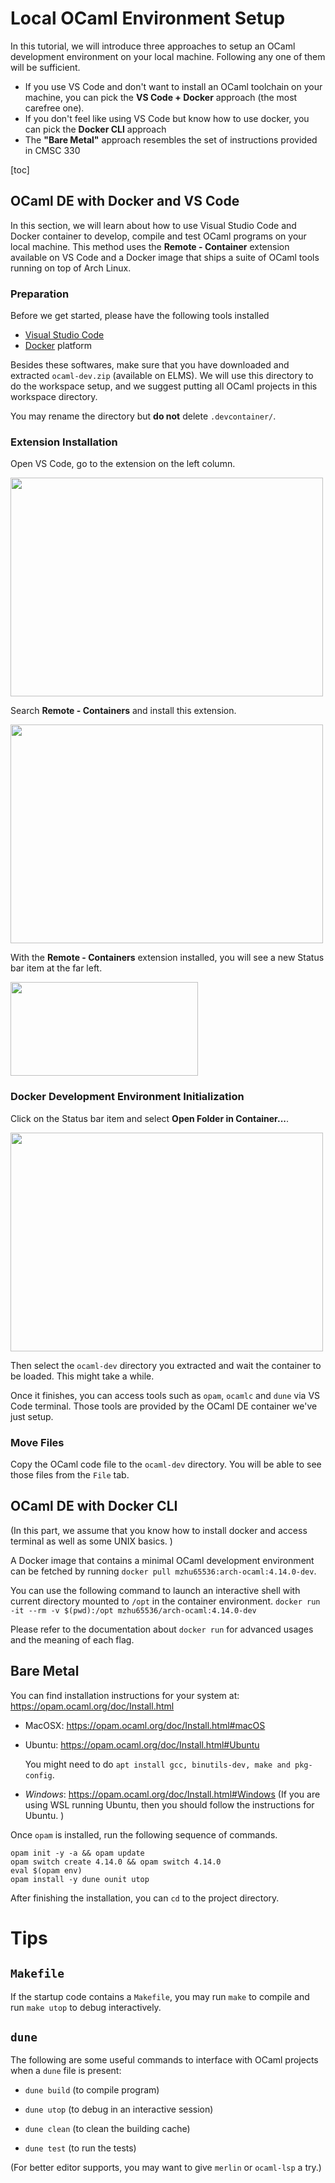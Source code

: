 # Local OCaml Environment Setup

In this tutorial, we will introduce three approaches to setup an OCaml development
environment on your local machine. Following any one of them will be sufficient.

- If you use VS Code and don't want to install an OCaml toolchain on your machine, you can pick the **VS Code + Docker** approach (the most carefree one).
- If you don't feel like using VS Code but know how to use docker, you can pick the **Docker CLI** approach
- The **"Bare Metal"** approach resembles the set of instructions provided in CMSC 330

[toc]

## OCaml DE with Docker and VS Code

In this section, we will learn about how to use Visual Studio Code and
Docker container to develop, compile and test OCaml programs on your local
machine. This method uses the **Remote - Container** extension available on
VS Code and a Docker image that ships a suite of OCaml tools running on top of Arch Linux. 

### Preparation

Before we get started, please have the following tools installed
- [Visual Studio Code](https://code.visualstudio.com/) 
- [Docker](https://www.docker.com/) platform

Besides these softwares, make sure that you have downloaded and extracted `ocaml-dev.zip` (available on ELMS). We will use this directory to do the workspace setup, and we suggest putting all OCaml projects in this workspace directory. 

You may rename the directory but **do not** delete `.devcontainer/`.

### Extension Installation

Open VS Code, go to the extension on the left column.

<img src="graphs/g1.png"  width="500" height="350">

Search **Remote - Containers** and install this extension.

<img src="graphs/g2.png"  width="500" height="350">

With the **Remote - Containers** extension installed, you will see a new Status
bar item at the far left.

<img src="graphs/g3.png"  width="300" height="150">

### Docker Development Environment Initialization

Click on the Status bar item and select **Open Folder in Container...**.

<img src="graphs/g4.png"  width="500" height="350">

Then select the `ocaml-dev` directory you extracted and wait the container to be loaded.
This might take a while. 

Once it finishes, you can access tools such as `opam`, `ocamlc` and `dune` via VS Code terminal. Those tools are provided by the OCaml DE container we've just setup. 

### Move Files

Copy the OCaml code file to the `ocaml-dev` directory. You will be able to see those files from the `File` tab.



## OCaml DE with Docker CLI

(In this part, we assume that you know how to install docker and access terminal as well as some UNIX basics. )

A Docker image that contains a minimal OCaml development environment can be fetched by running 
`docker pull mzhu65536:arch-ocaml:4.14.0-dev`.

You can use the following command to launch an interactive shell with 
current directory mounted to `/opt` in the container environment.
`docker run -it --rm -v $(pwd):/opt mzhu65536/arch-ocaml:4.14.0-dev`

Please refer to the documentation about `docker run` for advanced usages and the meaning of each flag.

## Bare Metal

You can find installation instructions for your system at:
https://opam.ocaml.org/doc/Install.html

* MacOSX: https://opam.ocaml.org/doc/Install.html#macOS

* Ubuntu: https://opam.ocaml.org/doc/Install.html#Ubuntu

  You might need to do `apt install gcc, binutils-dev, make and pkg-config`.

* *Windows*: https://opam.ocaml.org/doc/Install.html#Windows
  (If you are using WSL running Ubuntu, then you should follow the instructions
  for Ubuntu. )



Once `opam` is installed, run the following sequence of commands.
```
opam init -y -a && opam update
opam switch create 4.14.0 && opam switch 4.14.0
eval $(opam env)
opam install -y dune ounit utop
```

After finishing the installation, you can `cd` to the project directory. 


# Tips

## `Makefile` 

If the startup code contains a `Makefile`, you may run `make` to compile and run `make
utop` to debug interactively.


## `dune`

The following are some useful commands to interface with OCaml projects when a `dune` file is present:

* `dune build` (to compile program)

* `dune utop` (to debug in an interactive session)

* `dune clean` (to clean the building cache)

* `dune test` (to run the tests)

(For better editor supports, you may want to give `merlin` or `ocaml-lsp` a
try.)
